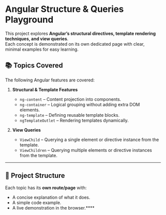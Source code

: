 # Angular Structure & Queries Playground

This project explores **Angular’s structural directives, template rendering techniques, and view queries**.  
Each concept is demonstrated on its own dedicated page with clear, minimal examples for easy learning.

## 📚 Topics Covered

The following Angular features are covered:

1. **Structural & Template Features**
   - `ng-content` – Content projection into components.
   - `ng-container` – Logical grouping without adding extra DOM elements.
   - `ng-template` – Defining reusable template blocks.
   - `ngTemplateOutlet` – Rendering templates dynamically.

2. **View Queries**
   - `ViewChild` – Querying a single element or directive instance from the template.
   - `ViewChildren` – Querying multiple elements or directive instances from the template.

---

## 📂 Project Structure

Each topic has its **own route/page** with:
- A concise explanation of what it does.
- A simple code example.
- A live demonstration in the browser.****
